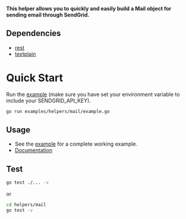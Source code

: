**This helper allows you to quickly and easily build a Mail object for sending email through SendGrid.**

## Dependencies

- [rest](https://github.com/sendgrid/rest)
- [textplain](https://github.com/mailproto/textplain)

# Quick Start

Run the [example](https://github.com/sendgrid/sendgrid-go/tree/master/examples/helpers/mail/example.go) (make sure you have set your environment variable to include your SENDGRID_API_KEY).

```bash
go run examples/helpers/mail/example.go
```

## Usage

- See the [example](https://github.com/sendgrid/sendgrid-go/tree/master/examples/helpers/mail/example.go) for a complete working example.
- [Documentation](https://sendgrid.com/docs/API_Reference/Web_API_v3/Mail/overview.html)

## Test

```bash
go test ./... -v
```

or

```bash
cd helpers/mail
go test -v
```
